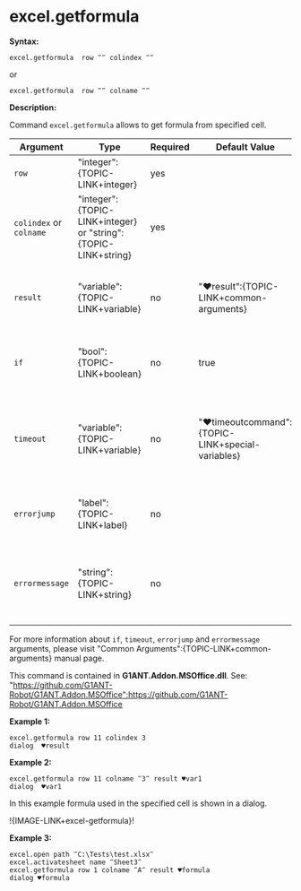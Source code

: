 # excel.getformula

**Syntax:**

```G1ANT
excel.getformula  row ‴‴ colindex ‴‴

```

or 

```G1ANT
excel.getformula  row ‴‴ colname ‴‴

```

**Description:**

Command `excel.getformula` allows to get formula from specified cell. 

| Argument | Type | Required | Default Value | Description |
| -------- | ---- | -------- | ------------- | ----------- |
|`row`| "integer":{TOPIC-LINK+integer}| yes |  | cell's row number |
|`colindex` or `colname`|  "integer":{TOPIC-LINK+integer} or "string":{TOPIC-LINK+string}| yes |  | `colindex` - cell's column number, `colname` - cell's column name |
|`result`| "variable":{TOPIC-LINK+variable}| no | "♥result":{TOPIC-LINK+common-arguments}  | name of variable where command's result will be stored |
|`if`| "bool":{TOPIC-LINK+boolean}| no | true | runs the command only if condition is true |
|`timeout`| "variable":{TOPIC-LINK+variable}| no | "♥timeoutcommand":{TOPIC-LINK+special-variables} | specifies time in milliseconds for G1ANT.Robot to wait for the command to be executed |
|`errorjump` | "label":{TOPIC-LINK+label}| no |  | name of the label to jump to if given `timeout` expires |
|`errormessage`| "string":{TOPIC-LINK+string}| no |  | message that will be shown in case error occurs and no `errorjump` argument is specified |

For more information about `if`, `timeout`, `errorjump` and `errormessage` arguments, please visit "Common Arguments":{TOPIC-LINK+common-arguments} manual page.

This command is contained in **G1ANT.Addon.MSOffice.dll**.
See: "https://github.com/G1ANT-Robot/G1ANT.Addon.MSOffice":https://github.com/G1ANT-Robot/G1ANT.Addon.MSOffice

**Example 1:**

```G1ANT
excel.getformula row 11 colindex 3
dialog  ♥result

```

**Example 2:**

```G1ANT
excel.getformula row 11 colname ‴3‴ result ♥var1
dialog  ♥var1

```

In this example formula used in the specified cell is shown in a dialog.

!{IMAGE-LINK+excel-getformula}! 

**Example 3:**

```G1ANT
excel.open path ‴C:\Tests\test.xlsx‴
excel.activatesheet name ‴Sheet3‴
excel.getformula row 1 colname ‴A‴ result ♥formula
dialog ♥formula

```